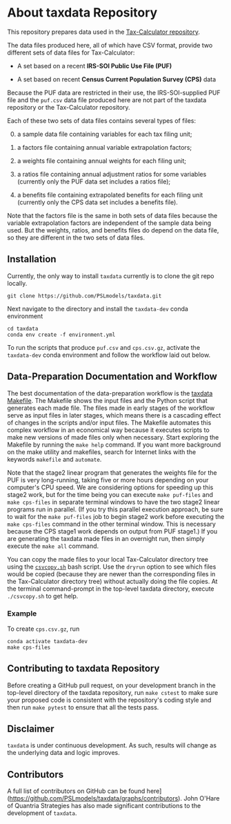 About taxdata Repository
========================

This repository prepares data used in the [Tax-Calculator
repository](https://github.com/open-source-economics/Tax-Calculator).

The data files produced here, all of which have CSV format, provide
two different sets of data files for Tax-Calculator:

- A set based on a recent **IRS-SOI Public Use File (PUF)**

- A set based on recent **Census Current Population Survey (CPS)** data

Because the PUF data are restricted in their use, the IRS-SOI-supplied
PUF file and the `puf.csv` data file produced here are not part of the
taxdata repository or the Tax-Calculator repository.

Each of these two sets of data files contains several types of files:

0. a sample data file containing variables for each tax filing unit;

1. a factors file containing annual variable extrapolation factors;

2. a weights file containing annual weights for each filing unit;

3. a ratios file containing annual adjustment ratios for some variables
   (currently only the PUF data set includes a ratios file);

4. a benefits file containing extrapolated benefits for each filing unit
   (currently only the CPS data set includes a benefits file).

Note that the factors file is the same in both sets of data files
because the variable extrapolation factors are independent of the
sample data being used.  But the weights, ratios, and benefits files
do depend on the data file, so they are different in the two sets of
data files.

Installation
-----------

Currently, the only way to install `taxdata` currently is to clone the git
repo locally.
```
git clone https://github.com/PSLmodels/taxdata.git
```
Next navigate to the directory and install the `taxdata-dev` conda environment
```
cd taxdata
conda env create -f environment.yml
```
To run the scripts that produce `puf.csv` and `cps.csv.gz`, activate the
`taxdata-dev` conda environment and follow the workflow laid out below.

Data-Preparation Documentation and Workflow
-------------------------------------------

The best documentation of the data-preparation workflow is the
[taxdata Makefile](Makefile).  The Makefile shows the input files and
the Python script that generates each made file.  The files made in
early stages of the workflow serve as input files in later stages,
which means there is a cascading effect of changes in the scripts
and/or input files.  The Makefile automates this complex workflow in
an economical way because it executes scripts to make new versions of
made files only when necessary.  Start exploring the Makefile by
running the `make help` command.  If you want more background on the
make utility and makefiles, search for Internet links with the
keywords `makefile` and `automate`.

Note that the stage2 linear program that generates the weights file for the PUF
is very long-running, taking five or more hours depending on your
computer's CPU speed.  We are considering options for speeding up this
stage2 work, but for the time being you can execute `make puf-files`
and `make cps-files` in separate terminal windows to have the two
stage2 linear programs run in parallel.  (If you try this parallel
execution approach, be sure to wait for the `make puf-files` job to
begin stage2 work before executing the `make cps-files` command in
the other terminal window.  This is necessary because the CPS stage1
work depends on output from PUF stage1.)  If you are generating the
taxdata made files in an overnight run, then simply execute the `make
all` command.

You can copy the made files to your local Tax-Calculator directory
tree using the [`csvcopy.sh`](csvcopy.sh) bash script.  Use the `dryrun`
option to see which files would be copied (because they are newer than
the corresponding files in the Tax-Calculator directory tree) without
actually doing the file copies.  At the terminal command-prompt in the
top-level taxdata directory, execute `./csvcopy.sh` to get help.

### Example

To create `cps.csv.gz`, run
```
conda activate taxdata-dev
make cps-files
```


Contributing to taxdata Repository
----------------------------------

Before creating a GitHub pull request, on your development branch in
the top-level directory of the taxdata repository, run `make cstest`
to make sure your proposed code is consistent with the repository's
coding style and then run `make pytest` to ensure that all the tests
pass.

Disclaimer
----------

`taxdata` is under continuous development. As such, results will change as the
underlying data and logic improves.


Contributors
------------

A full list of contributors on GitHub can be found 
here](https://github.com/PSLmodels/taxdata/graphs/contributors). John O'Hare
of Quantria Strategies has also made significant contributions to the
development of `taxdata`.
